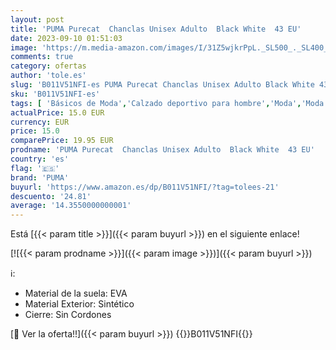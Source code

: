 ```yaml
---
layout: post
title: 'PUMA Purecat  Chanclas Unisex Adulto  Black White  43 EU'
date: 2023-09-10 01:51:03
image: 'https://m.media-amazon.com/images/I/31Z5wjkrPpL._SL500_._SL400_.jpg'
comments: true
category: ofertas
author: 'tole.es'
slug: 'B011V51NFI-es PUMA Purecat Chanclas Unisex Adulto Black White 43 EU'
sku: 'B011V51NFI-es'
tags: [ 'Básicos de Moda','Calzado deportivo para hombre','Moda','Moda Hombre','Moda años 2000','Sandalias de piscina para hombre','Self Service','Special Features Stores','Tendencias de las nuevas generaciones','Zapatillas deportivas y de moda para hombre','Zapatos para hombre','chanclas','partition_000','partition_006','partition_105','puma','🇪🇸', ]
actualPrice: 15.0 EUR
currency: EUR
price: 15.0
comparePrice: 19.95 EUR
prodname: 'PUMA Purecat  Chanclas Unisex Adulto  Black White  43 EU'
country: 'es'
flag: '🇪🇸'
brand: 'PUMA'
buyurl: 'https://www.amazon.es/dp/B011V51NFI/?tag=tolees-21'
descuento: '24.81'
average: '14.3550000000001'
---
```


Está [{{< param title >}}]({{< param buyurl >}}) en el siguiente enlace!

[![{{< param prodname >}}]({{< param image >}})]({{< param buyurl >}})

ℹ️:

- Material de la suela: EVA
- Material Exterior: Sintético
- Cierre: Sin Cordones

[🛒 Ver la oferta!!]({{< param buyurl >}})
{{<world>}}B011V51NFI{{</world>}}
